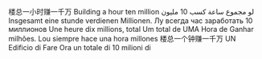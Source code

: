 楼总一小时赚一千万
Building a hour ten million
لو  مجموع  ساعة  كسب  10 مليون 
Insgesamt eine stunde verdienen Millionen.
Лу  всегда  час  заработать  10 миллионов 
Une heure dix millions, total
Um total de UMA Hora de Ganhar milhões.
Lou siempre hace una hora millones
楼总一个钟赚一千万
UN Edificio di Fare Ora un totale di 10 milioni di